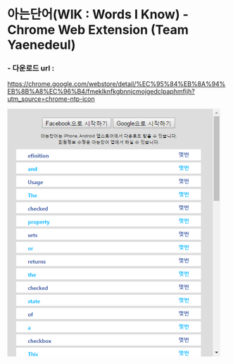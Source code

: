 # 아는단어(WIK : Words I Know) - Chrome Web Extension (Team Yaenedeul)
### 

### - 다운로드 url : 
https://chrome.google.com/webstore/detail/%EC%95%84%EB%8A%94%EB%8B%A8%EC%96%B4/fmeklknfkgbnnjcmojgedclpaphmfijh?utm_source=chrome-ntp-icon

![구성UI화면](preview/wik_ui_170504.png) 